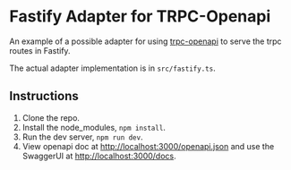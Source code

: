 # Fastify Adapter for TRPC-Openapi

An example of a possible adapter for using [trpc-openapi](https://github.com/jlalmes/trpc-openapi) to serve the trpc routes in Fastify.

The actual adapter implementation is in `src/fastify.ts`.

## Instructions

1. Clone the repo.
2. Install the node_modules, `npm install`.
3. Run the dev server, `npm run dev`.
4. View openapi doc at [http://localhost:3000/openapi.json](http://localhost:3000/openapi.json) and use the SwaggerUI at [http://localhost:3000/docs](http://localhost:3000/docs).
